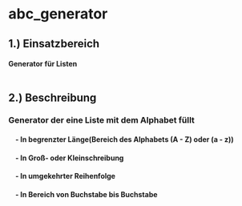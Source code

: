 # abc_generator
## **1.) Einsatzbereich**
#### Generator für Listen<br/><br/>
## **2.) Beschreibung**
### Generator der eine Liste mit dem Alphabet füllt
#### <p>&emsp;- In begrenzter Länge(Bereich des Alphabets (A - Z) oder (a - z))</p>
#### <p>&emsp;- In Groß- oder Kleinschreibung</p>
#### <p>&emsp;- In umgekehrter Reihenfolge</p>
#### <p>&emsp;- In Bereich von Buchstabe bis Buchstabe</p>